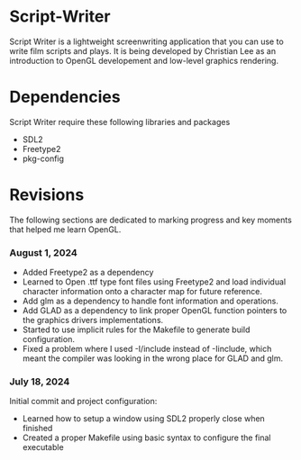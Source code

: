 # Script-Writer

Script Writer is a lightweight screenwriting application that you can use to write film scripts and plays. It is being developed by Christian Lee as an introduction to OpenGL developement and low-level graphics rendering.

# Dependencies

Script Writer require these following libraries and packages

- SDL2
- Freetype2
- pkg-config

# Revisions

The following sections are dedicated to marking progress and key moments that helped me learn OpenGL.

### August 1, 2024

- Added Freetype2 as a dependency
- Learned to Open .ttf type font files using Freetype2 and load individual character information onto a character map for future reference.
- Add glm as a dependency to handle font information and operations.
- Add GLAD as a dependency to link proper OpenGL function pointers to the graphics drivers implementations.
- Started to use implicit rules for the Makefile to generate build configuration.
- Fixed a problem where I used -I/include instead of -Iinclude, which meant the compiler was looking in the wrong place for GLAD and glm.

### July 18, 2024

Initial commit and project configuration:

- Learned how to setup a window using SDL2 properly close when finished
- Created a proper Makefile using basic syntax to configure the final executable